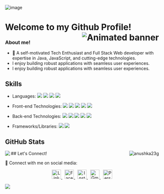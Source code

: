 ![image](https://user-images.githubusercontent.com/56738141/186486128-a67ee896-647f-4a1e-902d-30961b2b5c21.png)

# Welcome to my Github Profile! <img align='right' src="https://media.giphy.com/media/L1R1tvI9svkIWwpVYr/giphy.gif" alt="Animated banner" >
### About me!

- 🚀 A self-motivated Tech Enthusiast and Full Stack Web developer with expertise in Java, JavaScript, and cutting-edge technologies.<br> 
- I enjoy building robust applications with seamless user experiences.<br>
- I enjoy building robust applications with seamless user experiences.

<!-- Skills -->
## Skills

- Languages: <img src="https://img.icons8.com/color/48/000000/java-coffee-cup-logo--v2.png"/> <img src="https://img.icons8.com/color/48/000000/javascript--v2.png"/> <img src="https://img.icons8.com/color/48/000000/sql.png"/> <img src="https://img.icons8.com/color/48/000000/amazon-web-services.png"/>

- Front-end Technologies: <img src="https://img.icons8.com/color/48/000000/html-5--v1.png"/> <img src="https://img.icons8.com/color/48/000000/css3.png"/> <img src="https://img.icons8.com/fluency/48/000000/php.png"/> <img src="https://img.icons8.com/color/48/000000/bootstrap.png"/> <img src="https://img.icons8.com/color/48/000000/react-native.png"/>
- Back-end Technologies: <img src="https://img.icons8.com/color/48/000000/angularjs.png"/> <img src="https://img.icons8.com/ios/50/000000/jquery.png"/> <img src="https://img.icons8.com/color/48/000000/nodejs.png"/> <img src="https://img.icons8.com/color/48/000000/jsp.png"/> <img src="https://img.icons8.com/color/48/000000/api-settings.png"/> 

- Frameworks/Libraries: <img src="https://img.icons8.com/color/48/000000/spring-logo.png"/> <img src="https://img.icons8.com/color/48/000000/hibernate.png"/> 


<!-- GitHub Stats -->
## GitHub Stats
<P>
<img align="left" src="https://github-readme-stats.vercel.app/api?username=susmitha-murugan&&show_icons=true&count_private=true&theme=dark" /> <img align="right" src="https://github-readme-streak-stats.herokuapp.com/?user=RishikaGhosh&show_icons=true&theme=tokyonight_duo" alt="anushka23g" />
</P>
<!-- Let's Connect -->
## Let's Connect!

🌟 Connect with me on social media:

<p align="center">
  <a href="https://www.linkedin.com/in/susmitha-murugan/">
    <img src="https://cdn-icons-png.flaticon.com/512/174/174857.png" alt="LinkedIn" width="30" height="30"/>
  </a>
  &nbsp;
  <a href="https://www.facebook.com/profile.php?id=100084554659251">
    <img src="https://cdn-icons-png.flaticon.com/512/174/174848.png" alt="Facebook" width="30" height="30"/>
  </a>
  &nbsp;
  <a href="https://www.instagram.com/susmitha.murugan/">
    <img src="https://cdn-icons-png.flaticon.com/512/174/174855.png" alt="Instagram" width="30" height="30"/>
  </a>
  &nbsp;
  <a href="mailto:msusmier@gmail.com">
    <img src="https://cdn-icons-png.flaticon.com/512/888/888853.png" alt="Gmail" width="30" height="30"/>
  </a>
  &nbsp;
  <a href="https://yourportfolio.com">
    <img src="https://cdn-icons-png.flaticon.com/512/5602/5602732.png" alt="Personal Website" width="30" height="30"/>
  </a>
</p>


<img src="https://raw.githubusercontent.com/mayhemantt/mayhemantt/Update/svg/Bottom.svg" />
